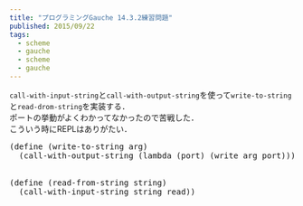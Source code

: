 ```yaml
---
title: "プログラミングGauche 14.3.2練習問題"
published: 2015/09/22
tags:
  - scheme
  - gauche
  - scheme
  - gauche
---
```


<p><code>call-with-input-string</code>と<code>call-with-output-string</code>を使って<code>write-to-string</code>と<code>read-drom-string</code>を実装する．<br/>
ポートの挙動がよくわかってなかったので苦戦した．<br/>
こういう時にREPLはありがたい．</p>

<pre class="code lang-scheme" data-lang="scheme" data-unlink><span class="synSpecial">(</span><span class="synStatement">define</span> <span class="synSpecial">(</span>write-to-string arg<span class="synSpecial">)</span>
  <span class="synSpecial">(</span>call-with-output-string <span class="synSpecial">(</span><span class="synStatement">lambda</span> <span class="synSpecial">(</span>port<span class="synSpecial">)</span> <span class="synSpecial">(</span><span class="synIdentifier">write</span> arg port<span class="synSpecial">))))</span>


<span class="synSpecial">(</span><span class="synStatement">define</span> <span class="synSpecial">(</span>read-from-string <span class="synIdentifier">string</span><span class="synSpecial">)</span>
  <span class="synSpecial">(</span>call-with-input-string <span class="synIdentifier">string</span> <span class="synIdentifier">read</span><span class="synSpecial">))</span>
</pre>


